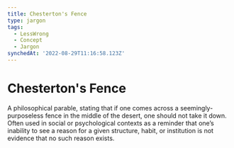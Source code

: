```yaml
---
title: Chesterton's Fence
type: jargon
tags:
  - LessWrong
  - Concept
  - Jargon
synchedAt: '2022-08-29T11:16:58.123Z'
---
```

# Chesterton's Fence



A philosophical parable, stating that if one comes across a seemingly-purposeless fence in the middle of the desert, one should not take it down. Often used in social or psychological contexts as a reminder that one’s inability to see a reason for a given structure, habit, or institution is not evidence that no such reason exists.  
 